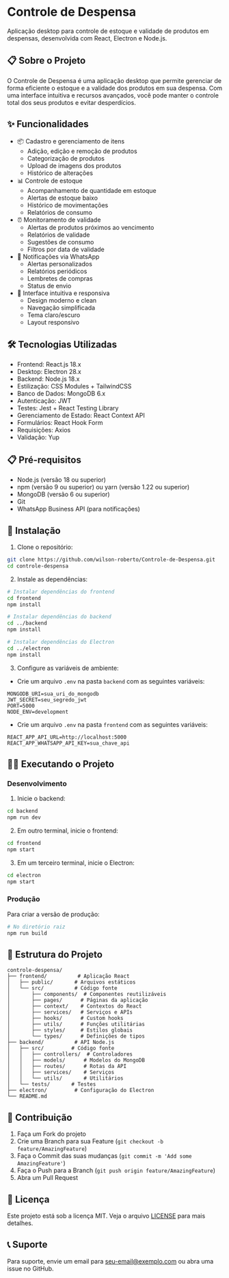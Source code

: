 # Controle de Despensa

Aplicação desktop para controle de estoque e validade de produtos em despensas, desenvolvida com React, Electron e Node.js.

## 📋 Sobre o Projeto

O Controle de Despensa é uma aplicação desktop que permite gerenciar de forma eficiente o estoque e a validade dos produtos em sua despensa. Com uma interface intuitiva e recursos avançados, você pode manter o controle total dos seus produtos e evitar desperdícios.

## ✨ Funcionalidades

- 📦 Cadastro e gerenciamento de itens
  - Adição, edição e remoção de produtos
  - Categorização de produtos
  - Upload de imagens dos produtos
  - Histórico de alterações
- 📊 Controle de estoque
  - Acompanhamento de quantidade em estoque
  - Alertas de estoque baixo
  - Histórico de movimentações
  - Relatórios de consumo
- ⏰ Monitoramento de validade
  - Alertas de produtos próximos ao vencimento
  - Relatórios de validade
  - Sugestões de consumo
  - Filtros por data de validade
- 📱 Notificações via WhatsApp
  - Alertas personalizados
  - Relatórios periódicos
  - Lembretes de compras
  - Status de envio
- 🎨 Interface intuitiva e responsiva
  - Design moderno e clean
  - Navegação simplificada
  - Tema claro/escuro
  - Layout responsivo

## 🛠️ Tecnologias Utilizadas

- Frontend: React.js 18.x
- Desktop: Electron 28.x
- Backend: Node.js 18.x
- Estilização: CSS Modules + TailwindCSS
- Banco de Dados: MongoDB 6.x
- Autenticação: JWT
- Testes: Jest + React Testing Library
- Gerenciamento de Estado: React Context API
- Formulários: React Hook Form
- Requisições: Axios
- Validação: Yup

## 📋 Pré-requisitos

- Node.js (versão 18 ou superior)
- npm (versão 9 ou superior) ou yarn (versão 1.22 ou superior)
- MongoDB (versão 6 ou superior)
- Git
- WhatsApp Business API (para notificações)

## 🚀 Instalação

1. Clone o repositório:
```bash
git clone https://github.com/wilson-roberto/Controle-de-Despensa.git
cd controle-despensa
```

2. Instale as dependências:
```bash
# Instalar dependências do frontend
cd frontend
npm install

# Instalar dependências do backend
cd ../backend
npm install

# Instalar dependências do Electron
cd ../electron
npm install
```

3. Configure as variáveis de ambiente:
- Crie um arquivo `.env` na pasta `backend` com as seguintes variáveis:
```env
MONGODB_URI=sua_uri_do_mongodb
JWT_SECRET=seu_segredo_jwt
PORT=5000
NODE_ENV=development
```

- Crie um arquivo `.env` na pasta `frontend` com as seguintes variáveis:
```env
REACT_APP_API_URL=http://localhost:5000
REACT_APP_WHATSAPP_API_KEY=sua_chave_api
```

## 🏃‍♂️ Executando o Projeto

### Desenvolvimento

1. Inicie o backend:
```bash
cd backend
npm run dev
```

2. Em outro terminal, inicie o frontend:
```bash
cd frontend
npm start
```

3. Em um terceiro terminal, inicie o Electron:
```bash
cd electron
npm start
```

### Produção

Para criar a versão de produção:

```bash
# No diretório raiz
npm run build
```

## 📁 Estrutura do Projeto

```
controle-despensa/
├── frontend/          # Aplicação React
│   ├── public/       # Arquivos estáticos
│   └── src/          # Código fonte
│       ├── components/  # Componentes reutilizáveis
│       ├── pages/      # Páginas da aplicação
│       ├── context/    # Contextos do React
│       ├── services/   # Serviços e APIs
│       ├── hooks/      # Custom hooks
│       ├── utils/      # Funções utilitárias
│       ├── styles/     # Estilos globais
│       └── types/      # Definições de tipos
├── backend/          # API Node.js
│   ├── src/         # Código fonte
│   │   ├── controllers/  # Controladores
│   │   ├── models/      # Modelos do MongoDB
│   │   ├── routes/      # Rotas da API
│   │   ├── services/    # Serviços
│   │   └── utils/       # Utilitários
│   └── tests/       # Testes
├── electron/         # Configuração do Electron
└── README.md
```

## 🤝 Contribuição

1. Faça um Fork do projeto
2. Crie uma Branch para sua Feature (`git checkout -b feature/AmazingFeature`)
3. Faça o Commit das suas mudanças (`git commit -m 'Add some AmazingFeature'`)
4. Faça o Push para a Branch (`git push origin feature/AmazingFeature`)
5. Abra um Pull Request

## 📝 Licença

Este projeto está sob a licença MIT. Veja o arquivo [LICENSE](LICENSE) para mais detalhes.

## 📞 Suporte

Para suporte, envie um email para seu-email@exemplo.com ou abra uma issue no GitHub. 